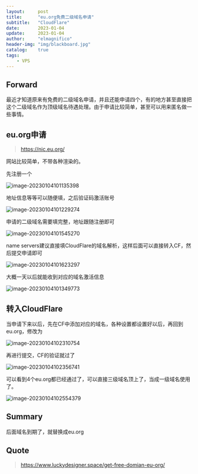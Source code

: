 ```yaml
---
layout:     post
title:      "eu.org免费二级域名申请"
subtitle:   "CloudFlare"
date:       2023-01-04
update:     2023-01-04
author:     "elmagnifico"
header-img: "img/blackboard.jpg"
catalog:    true
tags:
    - VPS
---
```


## Forward

最近才知道原来有免费的二级域名申请，并且还能申请四个，有的地方甚至直接把这个二级域名作为顶级域名待遇处理。由于申请比较简单，甚至可以用来匿名做一些事情。



## eu.org申请

> https://nic.eu.org/

网站比较简单，不带各种渲染的。

先注册一个

![image-20230104101135398](http://img.elmagnifico.tech:9514/static/upload/elmagnifico/202301041011475.png)

地址信息等等可以随便填，之后验证码激活账号

![image-20230104101229274](http://img.elmagnifico.tech:9514/static/upload/elmagnifico/202301041012351.png)

申请的二级域名需要填完整，地址跟随注册即可

![image-20230104101545270](http://img.elmagnifico.tech:9514/static/upload/elmagnifico/202301041015350.png)

name servers建议直接填CloudFlare的域名解析，这样后面可以直接转入CF，然后提交申请即可

![image-20230104101623297](http://img.elmagnifico.tech:9514/static/upload/elmagnifico/202301041016366.png)

大概一天以后就能收到对应的域名激活信息

![image-20230104101349773](http://img.elmagnifico.tech:9514/static/upload/elmagnifico/202301041013869.png)



## 转入CloudFlare

当申请下来以后，先在CF中添加对应的域名，各种设置都设置好以后，再回到eu.org，修改为

![image-20230104102310754](http://img.elmagnifico.tech:9514/static/upload/elmagnifico/202301041023840.png)

再进行提交，CF的验证就过了

![image-20230104102356741](http://img.elmagnifico.tech:9514/static/upload/elmagnifico/202301041023842.png)

可以看到4个eu.org都已经通过了，可以直接三级域名顶上了，当成一级域名使用了。

![image-20230104102554379](http://img.elmagnifico.tech:9514/static/upload/elmagnifico/202301041025445.png)



## Summary

后面域名到期了，就替换成eu.org



## Quote

> https://www.luckydesigner.space/get-free-domian-eu-org/

